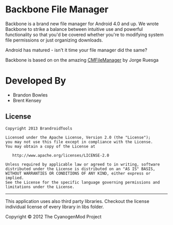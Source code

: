 Backbone File Manager
=====================

Backbone is a brand new file manager for Android 4.0 and up.  We wrote Backbone to strike a balance between intuitive use and powerful functionality so that you'd be covered whether you're to modifying system file permissions or just organizing downloads. 

Android has matured - isn't it time your file manager did the same?

Backbone is based on on the amazing [CMFileManager](https://github.com/CyanogenMod/android_packages_apps_CMFileManager) by Jorge Ruesga

Developed By
============

* Brandon Bowles
* Brent Kensey

License
-------

    Copyright 2013 BrandroidTools

    Licensed under the Apache License, Version 2.0 (the "License");
    you may not use this file except in compliance with the License.
    You may obtain a copy of the License at

       http://www.apache.org/licenses/LICENSE-2.0

    Unless required by applicable law or agreed to in writing, software
    distributed under the License is distributed on an "AS IS" BASIS,
    WITHOUT WARRANTIES OR CONDITIONS OF ANY KIND, either express or implied.
    See the License for the specific language governing permissions and
    limitations under the License.

----
This application uses also third party libraries. Checkout the license individual
license of every library in libs folder.

Copyright © 2012 The CyanogenMod Project
